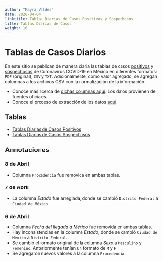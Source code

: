 ```yaml
---
author: "Mayra Valdes"
date: 2020-04-04
linktitle: Tablas Diarias de Casos Positivos y Sospechosos
title: Tablas Diarias de Casos
weight: 10
---
```


# Tablas de Casos Diarios

En este sitio se publican de manera diaria las tablas de casos [positivos](/docs/datos/tablas-casos/casos-positivos/) y [sospechosos](/docs/datos/tablas-casos/casos-sospechosos/) de Coronavirus COVID-19 en México en diferentes formatos: `PDF` (original), `CSV` y `TXT`. Adicionalmente, como valor agregado, se agregan columnas a los archivos CSV con la normalización de la información. 

* Conoce más acerca de [dichas columnas aquí](/docs/datos/tablas-casos/normalizacion/). Los datos provienen de fuentes oficiales. 
* Conoce el proceso de extracción de los datos [aquí](/docs/metodologia/).

## Tablas
* [Tablas Diarias de Casos Positivos](/docs/datos/tablas-casos/casos-positivos/)
* [Tablas Diarias de Casos Sospechosos](/docs/datos/tablas-casos/casos-sopechosos/)

## Annotaciones

### 8 de Abril
* Columna `Procedencia` fue removida en ambas tablas.

### 7 de Abril
* La columna _Estado_ fue arreglada, donde se cambió `Distrito Federal` a `Ciudad de México`

### 6 de Abril
* Columna _Fecha del llegada a México_ fue removida en ambas tablas.
* Hay inconsistencias en la columna _Estado_, donde se cambió `Ciudad de México` a `Distrito Federal`.
* Se cambió el formato original de la columna _Sexo_ a `Masculino` y `Femenino`. Anteriormente tenían un formato de  `M` y `F`
* Se agregaron nuevos valores a la columna `Procedencia`


